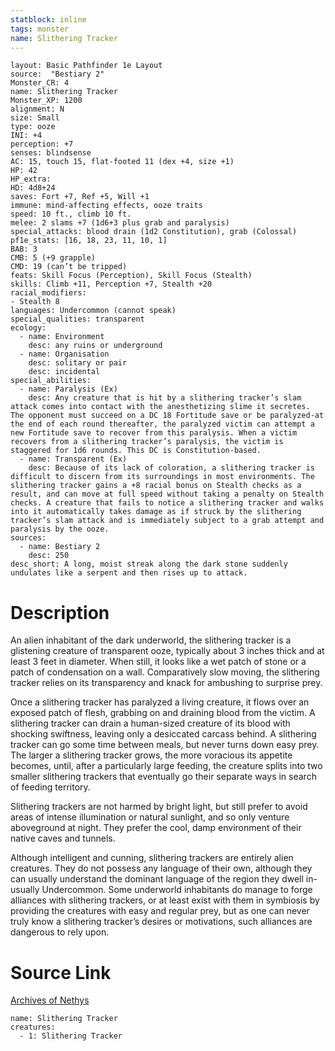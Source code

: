 ```yaml
---
statblock: inline
tags: monster
name: Slithering Tracker
---
```

```statblock
layout: Basic Pathfinder 1e Layout
source:  "Bestiary 2"
Monster_CR: 4
name: Slithering Tracker
Monster_XP: 1200
alignment: N
size: Small
type: ooze
INI: +4
perception: +7
senses: blindsense
AC: 15, touch 15, flat-footed 11 (dex +4, size +1)
HP: 42
HP_extra: 
HD: 4d8+24
saves: Fort +7, Ref +5, Will +1
immune: mind-affecting effects, ooze traits
speed: 10 ft., climb 10 ft.
melee: 2 slams +7 (1d6+3 plus grab and paralysis)
special_attacks: blood drain (1d2 Constitution), grab (Colossal)
pf1e_stats: [16, 18, 23, 11, 10, 1]
BAB: 3
CMB: 5 (+9 grapple)
CMD: 19 (can’t be tripped)
feats: Skill Focus (Perception), Skill Focus (Stealth)
skills: Climb +11, Perception +7, Stealth +20
racial_modifiers:
- Stealth 8
languages: Undercommon (cannot speak)
special_qualities: transparent
ecology:
  - name: Environment
    desc: any ruins or underground
  - name: Organisation
    desc: solitary or pair
    desc: incidental
special_abilities:
  - name: Paralysis (Ex)
    desc: Any creature that is hit by a slithering tracker’s slam attack comes into contact with the anesthetizing slime it secretes. The opponent must succeed on a DC 18 Fortitude save or be paralyzed-at the end of each round thereafter, the paralyzed victim can attempt a new Fortitude save to recover from this paralysis. When a victim recovers from a slithering tracker’s paralysis, the victim is staggered for 1d6 rounds. This DC is Constitution-based.
  - name: Transparent (Ex)
    desc: Because of its lack of coloration, a slithering tracker is difficult to discern from its surroundings in most environments. The slithering tracker gains a +8 racial bonus on Stealth checks as a result, and can move at full speed without taking a penalty on Stealth checks. A creature that fails to notice a slithering tracker and walks into it automatically takes damage as if struck by the slithering tracker’s slam attack and is immediately subject to a grab attempt and paralysis by the ooze.
sources:
  - name: Bestiary 2
    desc: 250
desc_short: A long, moist streak along the dark stone suddenly undulates like a serpent and then rises up to attack.
```
# Description
An alien inhabitant of the dark underworld, the slithering tracker is a glistening creature of transparent ooze, typically about 3 inches thick and at least 3 feet in diameter. When still, it looks like a wet patch of stone or a patch of condensation on a wall. Comparatively slow moving, the slithering tracker relies on its transparency and knack for ambushing to surprise prey.

Once a slithering tracker has paralyzed a living creature, it flows over an exposed patch of flesh, grabbing on and draining blood from the victim. A slithering tracker can drain a human-sized creature of its blood with shocking swiftness, leaving only a desiccated carcass behind. A slithering tracker can go some time between meals, but never turns down easy prey. The larger a slithering tracker grows, the more voracious its appetite becomes, until, after a particularly large feeding, the creature splits into two smaller slithering trackers that eventually go their separate ways in search of feeding territory.

Slithering trackers are not harmed by bright light, but still prefer to avoid areas of intense illumination or natural sunlight, and so only venture aboveground at night. They prefer the cool, damp environment of their native caves and tunnels.

Although intelligent and cunning, slithering trackers are entirely alien creatures. They do not possess any language of their own, although they can usually understand the dominant language of the region they dwell in-usually Undercommon. Some underworld inhabitants do manage to forge alliances with slithering trackers, or at least exist with them in symbiosis by providing the creatures with easy and regular prey, but as one can never truly know a slithering tracker’s desires or motivations, such alliances are dangerous to rely upon.
# Source Link
[Archives of Nethys](https://aonprd.com/MonsterDisplay.aspx?ItemName=Slithering%20Tracker)
```encounter-table
name: Slithering Tracker
creatures:
  - 1: Slithering Tracker
```
